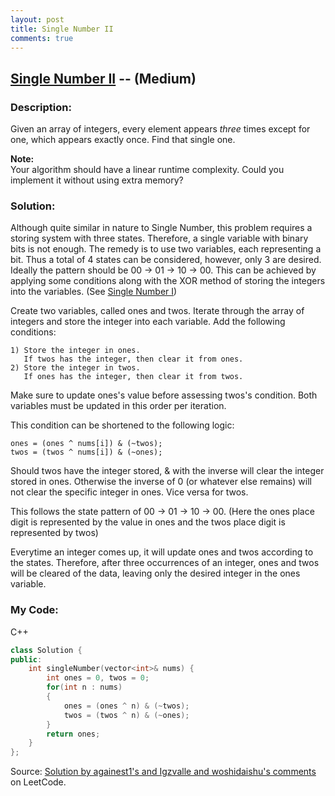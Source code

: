 ```yaml
---
layout: post
title: Single Number II
comments: true
---
```


## [Single Number II](https://leetcode.com/problems/single-number-ii/description/) -- (Medium)

### Description:
Given an array of integers, every element appears *three* times except for one, which appears exactly once. Find that single one.  
  
**Note:**  
Your algorithm should have a linear runtime complexity. Could you implement it without using extra memory?
    
### Solution:
Although quite similar in nature to Single Number, this problem requires a storing system with three states.
Therefore, a single variable with binary bits is not enough. The remedy is to use two variables, each representing a bit.
Thus a total of 4 states can be considered, however, only 3 are desired. Ideally the pattern should be 00 -> 01 -> 10 -> 00.
This can be achieved by applying some conditions along with the XOR method of storing the integers into the variables. (See [Single Number I](https://washifu.github.io/codeblog/Single_Number_I/))  
  
Create two variables, called ones and twos. Iterate through the array of integers and store the integer into each variable.
Add the following conditions:  
```
1) Store the integer in ones. 
   If twos has the integer, then clear it from ones.
2) Store the integer in twos. 
   If ones has the integer, then clear it from twos.
```
Make sure to update ones's value before assessing twos's condition. Both variables must be updated in this order per iteration.    
  
This condition can be shortened to the following logic:
```
ones = (ones ^ nums[i]) & (~twos);
twos = (twos ^ nums[i]) & (~ones);
```
Should twos have the integer stored, & with the inverse will clear the integer stored in ones. Otherwise the inverse of 0 
(or whatever else remains) will not clear the specific integer in ones. Vice versa for twos.
  
This follows the state pattern of 00 -> 01 -> 10 -> 00. (Here the ones place digit is represented by the value in ones
and the twos place digit is represented by twos)  
  
Everytime an integer comes up, 
it will update ones and twos according to the states. Therefore, after three occurrences of an integer, 
ones and twos will be cleared of the data, leaving only the desired integer in the ones variable.  
  
### My Code:
C++
```c++
class Solution {
public:
    int singleNumber(vector<int>& nums) {
        int ones = 0, twos = 0;
        for(int n : nums)
        {
            ones = (ones ^ n) & (~twos);
            twos = (twos ^ n) & (~ones);
        }
        return ones;
    }
};
```
Source: [Solution by againest1's and Igzvalle and woshidaishu's comments](https://discuss.leetcode.com/topic/2031/challenge-me-thx/16?page=1) on LeetCode.
